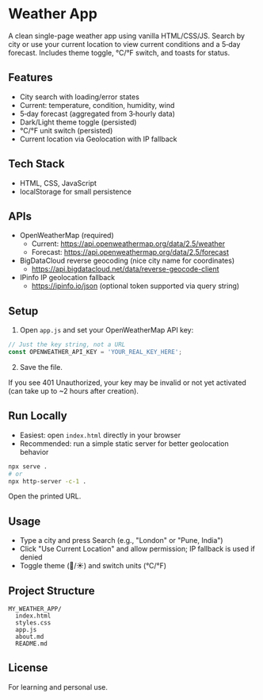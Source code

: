 # Weather App

A clean single-page weather app using vanilla HTML/CSS/JS. Search by city or use your current location to view current conditions and a 5‑day forecast. Includes theme toggle, °C/°F switch, and toasts for status.

## Features
- City search with loading/error states
- Current: temperature, condition, humidity, wind
- 5‑day forecast (aggregated from 3‑hourly data)
- Dark/Light theme toggle (persisted)
- °C/°F unit switch (persisted)
- Current location via Geolocation with IP fallback

## Tech Stack
- HTML, CSS, JavaScript
- localStorage for small persistence

## APIs
- OpenWeatherMap (required)
  - Current: https://api.openweathermap.org/data/2.5/weather
  - Forecast: https://api.openweathermap.org/data/2.5/forecast
- BigDataCloud reverse geocoding (nice city name for coordinates)
  - https://api.bigdatacloud.net/data/reverse-geocode-client
- IPinfo IP geolocation fallback
  - https://ipinfo.io/json (optional token supported via query string)

## Setup
1) Open `app.js` and set your OpenWeatherMap API key:
```js
// Just the key string, not a URL
const OPENWEATHER_API_KEY = 'YOUR_REAL_KEY_HERE';
```
2) Save the file.

If you see 401 Unauthorized, your key may be invalid or not yet activated (can take up to ~2 hours after creation).

## Run Locally
- Easiest: open `index.html` directly in your browser
- Recommended: run a simple static server for better geolocation behavior
```bash
npx serve .
# or
npx http-server -c-1 .
```
Open the printed URL.

## Usage
- Type a city and press Search (e.g., "London" or "Pune, India")
- Click "Use Current Location" and allow permission; IP fallback is used if denied
- Toggle theme (🌙/☀️) and switch units (°C/°F)

## Project Structure
```
MY_WEATHER_APP/
  index.html
  styles.css
  app.js
  about.md
  README.md
```

## License
For learning and personal use.
